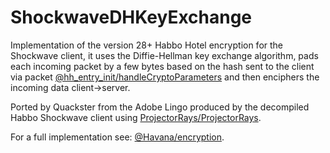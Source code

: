 # ShockwaveDHKeyExchange
Implementation of the version 28+ Habbo Hotel encryption for the Shockwave client, it uses the Diffie-Hellman key exchange algorithm, pads each incoming packet by a few bytes based on the hash sent to the client via packet [@hh_entry_init/handleCryptoParameters](https://github.com/Quackster/habbo_src/blob/master/r28_20081120_1552_10301_6c80a6dd09d60c84a1396e0ceb63e445/hh_entry_init/Cast%20External%20ParentScript%208%20-%20Login%20Handler%20Class.ls#L322) and then enciphers the incoming data client->server.

Ported by Quackster from the Adobe Lingo produced by the decompiled Habbo Shockwave client using [ProjectorRays/ProjectorRays](https://github.com/ProjectorRays/ProjectorRays).

For a full implementation see: [@Havana/encryption](https://github.com/Quackster/Havana/tree/encryption).
